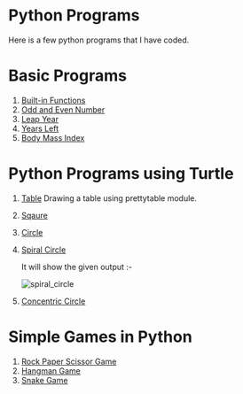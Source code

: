 # Python Programs 
Here is a few python programs that I have coded.

# Basic Programs
1. [Built-in Functions](Programs/function.py)
2. [Odd and Even Number](Programs/odd_or_even.py)
3. [Leap Year](Programs/leap_year.py)
4. [Years Left](Programs/Life_in_days_weeks_months.py)
5. [Body Mass Index](Programs/Body_Mass_Index(BMI).py)

# Python Programs using Turtle
1. [Table](Turtle/Table.py) Drawing a table using prettytable module.
2. [Sqaure](Turtle/Square.py)
3. [Circle](Turtle/Circle.py)
4. [Spiral Circle](Turtle/spiral_circle.py)

   It will show the given output :-

     ![spiral_circle](https://user-images.githubusercontent.com/105218699/167845824-1c2b24a9-d533-4363-ad65-91d8dd7c1fa6.png)

5. [Concentric Circle](Turtle/concentric_circle.py)


# Simple Games in Python
1. [Rock Paper Scissor Game](Simple_Game/rock_paper_scissor.py)
2. [Hangman Game](Simple_Game/hangman.py)
3. [Snake Game](Simple_Game/snakegame)

